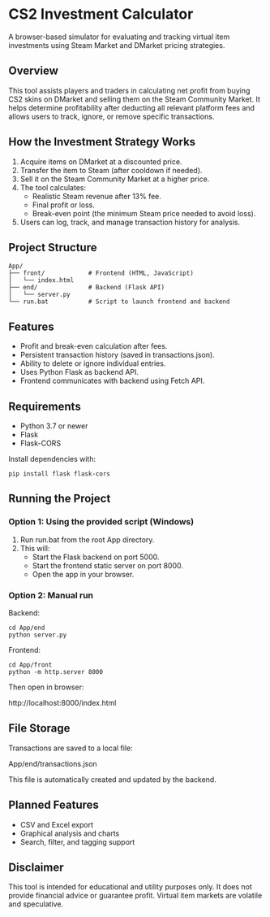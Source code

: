 ﻿# CS2 Investment Calculator

A browser-based simulator for evaluating and tracking virtual item investments using Steam Market and DMarket pricing strategies.

## Overview

This tool assists players and traders in calculating net profit from buying CS2 skins on DMarket and selling them on the Steam Community Market. It helps determine profitability after deducting all relevant platform fees and allows users to track, ignore, or remove specific transactions.

## How the Investment Strategy Works

1. Acquire items on DMarket at a discounted price.
2. Transfer the item to Steam (after cooldown if needed).
3. Sell it on the Steam Community Market at a higher price.
4. The tool calculates:
   - Realistic Steam revenue after 13% fee.
   - Final profit or loss.
   - Break-even point (the minimum Steam price needed to avoid loss).
5. Users can log, track, and manage transaction history for analysis.

## Project Structure

```
App/
├── front/            # Frontend (HTML, JavaScript)
│   └── index.html
├── end/              # Backend (Flask API)
│   └── server.py
└── run.bat           # Script to launch frontend and backend
```

## Features

- Profit and break-even calculation after fees.
- Persistent transaction history (saved in transactions.json).
- Ability to delete or ignore individual entries.
- Uses Python Flask as backend API.
- Frontend communicates with backend using Fetch API.

## Requirements

- Python 3.7 or newer
- Flask
- Flask-CORS

Install dependencies with:
```
pip install flask flask-cors
```
## Running the Project

### Option 1: Using the provided script (Windows)

1. Run run.bat from the root App directory.
2. This will:
   - Start the Flask backend on port 5000.
   - Start the frontend static server on port 8000.
   - Open the app in your browser.

### Option 2: Manual run

Backend:
```
cd App/end
python server.py
```
Frontend:
```
cd App/front
python -m http.server 8000
```
Then open in browser:

http://localhost:8000/index.html

## File Storage

Transactions are saved to a local file:

App/end/transactions.json

This file is automatically created and updated by the backend.

## Planned Features

- CSV and Excel export
- Graphical analysis and charts
- Search, filter, and tagging support

## Disclaimer

This tool is intended for educational and utility purposes only. It does not provide financial advice or guarantee profit. Virtual item markets are volatile and speculative.

